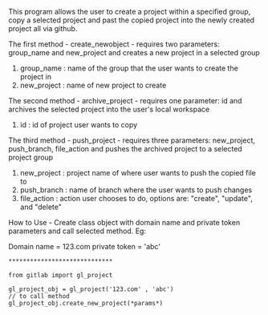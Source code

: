 This program allows the user to create a project within a specified group, copy a selected project and past the copied project into the newly created project all via github.

The first method - create_newobject - requires two parameters: group_name and new_project and creates a new project in a selected group
  
  1. group_name : name of the group that the user wants to create the project in
  2. new_project : name of new project to create

The second method - archive_project - requires one parameter: id and archives the selected project into the user's local workspace
 
 1. id : id of project user wants to copy
  
The third method - push_project - requires three parameters: new_project, push_branch, file_action and pushes the archived project to a selected project group
  
  1. new_project : project name of where user wants to push the copied file to
  2. push_branch : name of branch where the user wants to push changes
  3. file_action : action user chooses to do, options are: "create", "update", and "delete"
  
  How to Use - 
   Create class object with domain name and private token parameters and call selected method.
   Eg:
    
   Domain name = 123.com
   private token = 'abc'
    
    *****************************
    
    from gitlab import gl_project
    
    gl_project_obj = gl_project('123.com' , 'abc')
    // to call method
    gl_project_obj.create_new_project(*params*)
    
  
